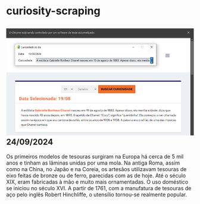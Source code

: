 # curiosity-scraping
![Budget](./execucao.png)
24/09/2024
-
Os primeiros modelos de tesouras surgiram na Europa há cerca de 5 mil anos e tinham as lâminas unidas por uma mola. Na antiga Roma, assim como na China, no Japão e na Coreia, os artesãos utilizavam tesouras de eixo feitas de bronze ou de ferro, parecidas com as de hoje. Até o século XIX, eram fabricadas à mão e muito mais ornamentadas. O uso doméstico se iniciou no século XVI. A partir de 1761, com a manufatura de tesouras de aço pelo inglês Robert Hinchliffe, o utensílio tornou-se realmente popular.
